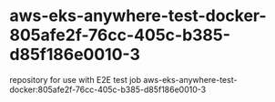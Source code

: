 # aws-eks-anywhere-test-docker-805afe2f-76cc-405c-b385-d85f186e0010-3
repository for use with E2E test job aws-eks-anywhere-test-docker:805afe2f-76cc-405c-b385-d85f186e0010-3
